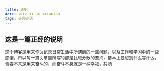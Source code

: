 ```yaml
---
title: 说明
date: 2017-11-16 14:46:53
tags: 碎言碎语
---
```

## 这是一篇正经的说明
这个博客是用来作为记录日常生活中所遇到的一些问题，以及工作和学习中的一些感悟，所以每一篇文章里所写的都是比较分散的要点，基本上是想到什么写什么，青春本来是用来奋斗的，而奋斗本身就是一种幸福，共勉